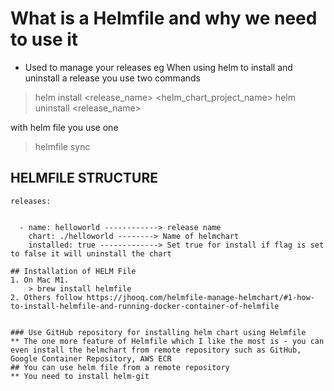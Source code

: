 # What is a Helmfile and why we need to use it

* Used to manage your releases
eg When using helm to install and uninstall a release you use two commands
> helm install <release_name> <helm_chart_project_name>
> helm uninstall <release_name>

with helm file you use one
> helmfile sync

## HELMFILE STRUCTURE
```
releases:


  - name: helloworld ------------> release name
    chart: ./helloworld --------> Name of helmchart
    installed: true -------------> Set true for install if flag is set to false it will uninstall the chart

## Installation of HELM File
1. On Mac M1.
    > brew install helmfile
2. Others follow https://jhooq.com/helmfile-manage-helmchart/#1-how-to-install-helmfile-and-running-docker-container-of-helmfile


### Use GitHub repository for installing helm chart using Helmfile
** The one more feature of Helmfile which I like the most is - you can even install the helmchart from remote repository such as GitHub, Google Container Repository, AWS ECR
## You can use helm file from a remote repository
** You need to install helm-git



